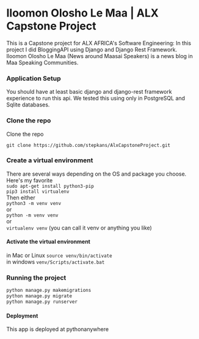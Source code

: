 # Iloomon Olosho Le Maa | ALX Capstone Project

This is a Capstone project for ALX AFRICA's Software Engineering:
In this project I did BloggingAPI using Django and Django Rest Framework.
Iloomon Olosho Le Maa (News around Maasai Speakers) is a news blog in Maa Speaking 
Communities.

### Application Setup

You should have at least basic django and django-rest framework experience to run this api. 
We tested this using only in PostgreSQL and Sqlite databases.

### Clone the repo
Clone the  repo

`git clone https://github.com/stepkans/AlxCapstoneProject.git`  

### Create a virtual environment

There are several ways depending on the OS and package you choose. Here's my favorite  
`sudo apt-get install python3-pip`  
`pip3 install virtualenv`  
Then either  
`python3 -m venv venv`  
or  
`python -m venv venv`  
or  
`virtualenv venv` (you can call it venv or anything you like)

#### Activate the virtual environment  

in Mac or Linux
`source venv/bin/activate`  
in windows
`venv/Scripts/activate.bat`  

### Running the project
```python
python manage.py makemigrations
python manage.py migrate
python manage.py runserver
```

#### Deployment 
This app is deployed at pythonanywhere
